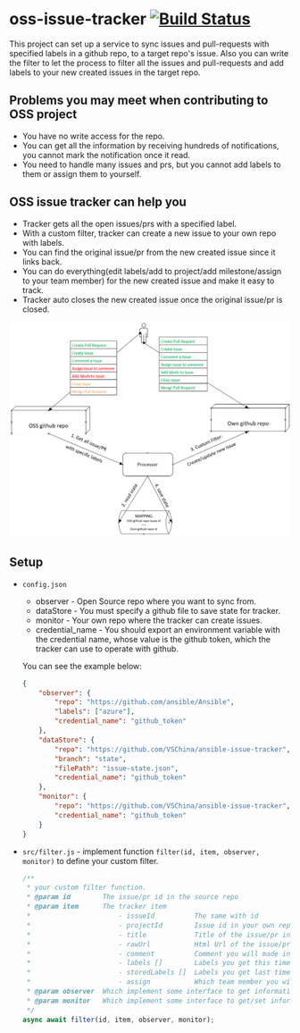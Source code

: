 # oss-issue-tracker [![Build Status](https://travis-ci.org/VSChina/ansible-issue-tracker.svg?branch=master)](https://travis-ci.org/VSChina/ansible-issue-tracker)
This project can set up a service to sync issues and pull-requests with specified labels in a github repo, to a target repo's issue. Also you can write the filter to let the process to filter all the issues and pull-requests and add labels to your new created issues in the target repo.

## Problems you may meet when contributing to OSS project
* You have no write access for the repo.
* You can get all the information by receiving hundreds of notifications, you cannot mark the notification once it read.
* You need to handle many issues and prs, but you cannot add labels to them or assign them to yourself.

## OSS issue tracker can help you
* Tracker gets all the open issues/prs with a specified label.
* With a custom filter, tracker can create a new issue to your own repo with labels.
* You can find the original issue/pr from the new created issue since it links back.
* You can do everything(edit labels/add to project/add milestone/assign to your team member) for the new created issue and make it easy to track.
* Tracker auto closes the new created issue once the original issue/pr is closed. 

![oss-issue-tracker](./img/process.png)

## Setup
* `config.json`
    * observer - Open Source repo where you want to sync from.
    * dataStore - You must specify a github file to save state for tracker.
    * monitor - Your own repo where the tracker can create issues.
    * credential_name - You should export an environment variable with the credential name, whose value is the github token, which the tracker can use to operate with github.

    You can see the example below:

    ```json
    {
        "observer": {
            "repo": "https://github.com/ansible/Ansible",
            "labels": ["azure"],
            "credential_name": "github_token"
        },
        "dataStore": {
            "repo": "https://github.com/VSChina/ansible-issue-tracker",
            "branch": "state",
            "filePath": "issue-state.json",
            "credential_name": "github_token"
        },
        "monitor": {
            "repo": "https://github.com/VSChina/ansible-issue-tracker",
            "credential_name": "github_token"
        }
    }
    ```

* `src/filter.js` - implement function `filter(id, item, observer, monitor)` to define your custom filter.

    ```js
    /**
     * your custom filter function.
     * @param id        The issue/pr id in the source repo
     * @param item      The tracker item
     *                      - issueId          The same with id
     *                      - projectId        Issue id in your own repo    
     *                      - title            Title of the issue/pr in the source repo
     *                      - rawUrl           Html Url of the issue/pr in the source repo
     *                      - comment          Comment you will made in your new created item
     *                      - labels []        Labels you get this time from the source repo
     *                      - storedLabels []  Labels you get last time from the source repo
     *                      - assign           Which team member you will assign
     * @param observer  Which implement some interface to get information from source repo
     * @param monitor   Which implement some interface to get/set information with your own repo
     */
    async await filter(id, item, observer, monitor);
    ```
